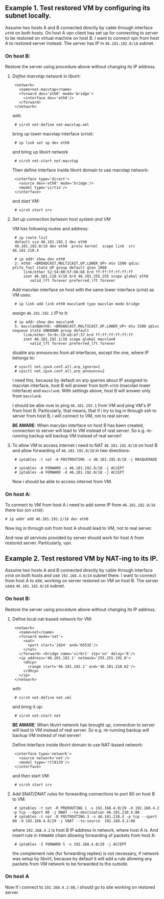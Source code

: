 Example 1. Test restored VM by configuring its subnet locally.
--------------------------------------------------------------

Assume two hosts A and B connected directly by cable through interface `eth0`
on both hosts. On host A vpn client has set up for connecting to server to be
restored on virtual machine on host B.  I want to connect vpn from host A to
restored server instead. The server has IP in `46.101.192.0/18` subnet.

### On host B:

Restore the server using procedure above without changing its IP
address.

1. *Define macvtap network* in libvirt:

        <network>
          <name>net-macvtap</name>
          <forward dev='eth0' mode='bridge'>
            <interface dev='eth0'/>
          </forward>
        </network>

    with

        # virsh net-define net-macvtap.xml

    bring up lower macvtap interface (`eth0`):

        # ip link set up dev eth0

    and bring up libvirt network 

        # virsh net-start net-macvtap

    Then define interface inside libvirt domain to use macvtap network:

        <interface type='direct'>
          <source dev='eth0' mode='bridge'/>
          <model type='virtio'/>
        </interface>

    and start VM:

        # virsh start srv

2. *Set up connection between host system and VM*

    VM has following routes and address:

        # ip route list
        default via 46.101.192.1 dev eth0
        46.101.192.0/18 dev eth0  proto kernel  scope link  src 46.101.210.X

        # ip addr show dev eth0
        2: eth0: <BROADCAST,MULTICAST,UP,LOWER_UP> mtu 1500 qdisc pfifo_fast state UP group default qlen 1000
            link/ether 52:54:00:5f:66:68 brd ff:ff:ff:ff:ff:ff
            inet 46.101.210.X/18 brd 46.101.255.255 scope global eth0
               valid_lft forever preferred_lft forever

    Add macvlan interface on host with the same lower interface (`eth0`) as VM
    uses:

        # ip link add link eth0 macvlan0 type macvlan mode bridge

    assign `46.101.192.1` IP to it:

        # ip addr show dev macvlan0
        5: macvlan0@eth0: <BROADCAST,MULTICAST,UP,LOWER_UP> mtu 1500 qdisc noqueue state UNKNOWN group default
            link/ether fe:9c:19:e8:bf:37 brd ff:ff:ff:ff:ff:ff
            inet 46.101.192.1/18 scope global macvlan0
               valid_lft forever preferred_lft forever

    disable arp announces from all interfaces, except the one, where IP belongs
    to:

        # sysctl net.ipv4.conf.all.arp_ignore=1
        # sysctl net.ipv4.conf.all.arp_announce=2

    I need this, because by default on arp queries about IP assigned to
    macvlan interface, host B will answer from both `eth0` (macvlan lower
    interface) and `macvlan0`. With settings above, host B will answer only
    from `macvlan0`.

    I should be able now to ping `46.101.192.1` from VM and ping VM's IP from
    host B. Particularly, that means, that if i try to log in through ssh to
    server from host B, i will connect to VM, not to real server.

    **BE AWARE**: When macvlan interface on host B has been created,
    connection to server will lead to VM instead of real server. So e.g.
    re-running backup will backup VM instead of real server!

3. To allow VM to access internet i need to NAT `46.101.192.0/18` on host B
   and allow forwarding of `46.101.192.0/18` in two directions:

        # iptables -t nat -A POSTROUTING -s 46.101.192.0/18 -j MASQUERADE

        # iptables -A FORWARD -s 46.101.192.0/18 -j ACCEPT
        # iptables -A FORWARD -d 46.101.192.0/18 -j ACCEPT

    Now i should be able to access internet from VM.

### On host A:

To connect to VM from host A i need to add some IP from `46.101.192.0/18`
there too (on `eth0`):

    # ip addr add 46.101.192.2/18 dev eth0

Now log in through ssh from host A should lead to VM, not to real server.

And now all services provided by server should work for host A from restored
server. Particularly, vpn.


Example 2. Test restored VM by NAT-ing to its IP.
-------------------------------------------------

Assume two hosts A and B connected directly by cable through interface `eth0`
on both hosts and use `192.168.4.0/24` subnet there. I want to connect from
host A to site, working on server restored on VM on host B. The server uses
`46.101.192.0/18` subnet.

### On host B:

Restore the server using procedure above without changing its IP
address.

1. Define local nat-based network for VM:

        <network>
          <name>net</name>
          <forward mode='nat'>
            <nat>
              <port start='1024' end='65535'/>
            </nat>
          </forward> <bridge name='virbr1' stp='on' delay='0'/>
          <ip address='46.101.192.1' netmask='255.255.192.0'>
            <dhcp>
              <range start='46.101.192.2' end='46.101.210.62'/>
            </dhcp>
          </ip>
        </network>

    with

        # virsh net-define net.xml

    and bring it up:

        # virsh net-start net

    **BE AWARE**: When libvirt network has brought up, connection to server
    will lead to VM instead of real server. So e.g. re-running backup will
    backup VM instead of real server!

    Define interface inside libvirt domain to use NAT-based network:

        <interface type='network'>
          <source network='net'/>
          <model type='rtl8139'/>
        </interface>

    and then start VM:

        # virsh start srv

2. Add SNAT/DNAT rules for forwarding connections to port 80 on host B to VM:

        # iptables -t nat -R PREROUTING 1 -s 192.168.4.0/29 -d 192.168.4.2 -p tcp --dport 80 -j DNAT --to-destination 46.101.210.X:80
        # iptables -t nat -R POSTROUTING 3 -s 46.101.210.X -p tcp --sport 80 -d 192.168.4.0/29 -j SNAT --to-source  192.168.4.2:80

    where `192.168.4.2` is host B IP address in network, where host A is.  And
    insert rule in `FORWARD` chain allowing forwarding of packets from host A:

        # iptables -I FORWARD 5 -s 192.168.4.0/29 -j ACCEPT

    the complement rule (for forwarding replies) is not necessary, if network
    was setup by libvirt, because by default it will add a rule allowing any
    packets from VM network to be forwarded to the outside.

### On host A

Now if i connect to `192.168.4.2:80`, i should go to site working on restored
server.

